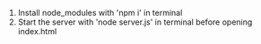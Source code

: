 1. Install node_modules with 'npm i' in terminal
2. Start the server with 'node server.js' in terminal before opening index.html
